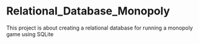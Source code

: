 # Relational_Database_Monopoly
This project is about creating a relational database for running a monopoly game using SQLite
